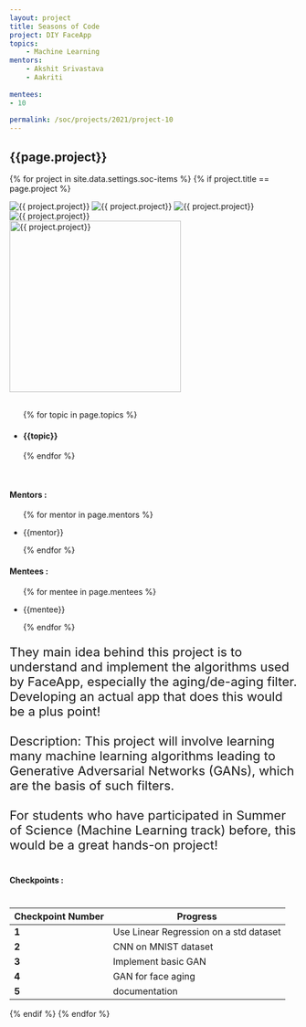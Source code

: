 ```yaml
---
layout: project
title: Seasons of Code
project: DIY FaceApp
topics:
    - Machine Learning
mentors:
    - Akshit Srivastava
    - Aakriti    
    
mentees:
- 10 
    
permalink: /soc/projects/2021/project-10
---
```


<h2 class="display1 m-3 p-3 text-center project-title">{{page.project}}</h2>

{% for project in site.data.settings.soc-items %}
{% if project.title == page.project %}
<div class ="img-soc d-block"> 
    <img src="{{ site.baseurl }}/{{ project.image }}" alt="{{ project.project}}" class="image-1">
    <img src="{{ site.baseurl }}/{{ project.image }}" alt="{{ project.project}}" class="image-2">
    <img src="{{ site.baseurl }}/{{ project.image }}" alt="{{ project.project}}" class="image-3">
    <img src="{{ site.baseurl }}/{{ project.image }}" alt="{{ project.project}}" class="image-4">
</div>
<div class = "mobile-img-soc">
  <img src="{{ site.baseurl }}/{{ project.image }}"  width = "300" height="300" alt="{{ project.project}}" class="border rounded">
  </div>
<div>
    <br>
    <ul>
        {% for topic in page.topics %}
        <li><h4 class="text-primary text-center">{{topic}}</h4></li>
        {% endfor %}
    </ul>
    <br>
    <h4 class="display3  ">Mentors :</h4> 
    <ul>
        {% for mentor in page.mentors %}
        <li><p class="lead">{{mentor}}</p></li>
        {% endfor %}
    </ul>
    <h4 class="display3  ">Mentees :</h4> 
    <ul>
        {% for mentee in page.mentees %}
        <li><p class="lead">{{mentee}}</p></li>
        {% endfor %}
    </ul>
</div>
<div>
    <p class="display3 project-desc" style = "font-size:22px;" >
        They main idea behind this project is to understand and implement the algorithms used by FaceApp, especially the aging/de-aging filter. Developing an actual app that does this would be a plus point!
        <br><br>
        Description: This project will involve learning many machine learning algorithms leading to Generative Adversarial Networks (GANs), which are the basis of such filters.
        <br><br>
        For students who have participated in Summer of Science (Machine Learning track) before, this would be a great hands-on project!
    </p>
</div>
<div class ="d-flex">
<div>
    <h4 class="display3" style="margin:40px 0px 40px 0px;">Checkpoints :</h4>
    <table class="table table-striped">
  <thead>
    <tr>
      <th>Checkpoint Number</th>
      <th>Progress</th>
    </tr>
  </thead>
  <tbody>
    <tr>
      <td><strong>1</strong></td>
      <td>Use Linear Regression on a std dataset</td>
    </tr>
    <tr>
      <td><strong>2</strong></td>
      <td>CNN on MNIST dataset</td>
    </tr>
    <tr>
      <td><strong>3</strong></td>
      <td>Implement basic GAN</td>
    </tr>
    <tr>
      <td><strong>4</strong></td>
      <td>GAN for face aging</td>
    </tr>
    <tr>
      <td><strong>5</strong></td>
      <td>documentation</td>
    </tr>
  </tbody>
    </table>
</div>
</div>
{% endif %}
{% endfor %}
